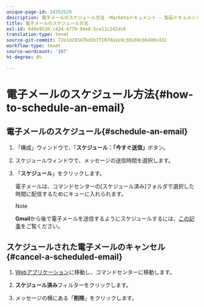 ```yaml
---
unique-page-id: 14352529
description: 電子メールのスケジュール方法 —Marketoドキュメント — 製品ドキュメント
title: 電子メールのスケジュール方法
exl-id: 040e9520-c424-4779-94e8-5ce11c242dc6
translation-type: tm+mt
source-git-commit: 72e1d29347bd5b77107da1e9c30169cb6490c432
workflow-type: tm+mt
source-wordcount: '107'
ht-degree: 0%

---
```


# 電子メールのスケジュール方法{#how-to-schedule-an-email}

## 電子メールのスケジュール{#schedule-an-email}

1. 「構成」ウィンドウで、「**スケジュール：「今すぐ送信」**&#x200B;ボタン。

1. スケジュールウィンドウで、メッセージの送信時間を選択します。

1. 「**スケジュール**」をクリックします。

   電子メールは、コマンドセンターの[スケジュール済み]フォルダで選択した時間に配信するためにキューに入れられます。

   >[!NOTE]
   >
   >**Gmail**&#x200B;から後で電子メールを送信するようにスケジュールするには、[この記事](/help/marketo/product-docs/marketo-sales-connect/email-plugins/gmail/schedule-an-email-for-a-later-date.md)をご覧ください。

## スケジュールされた電子メールのキャンセル{#cancel-a-scheduled-email}

1. [Webアプリケーション](https://toutapp.com/login)に移動し、コマンドセンターに移動します。

1. **スケジュール済み**&#x200B;フィルターをクリックします。

1. メッセージの横にある「**削除**」をクリックします。
